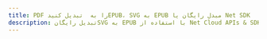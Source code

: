 ---title: PDF را به  تبدیل کنیدEPUB، SVG به EPUB مبدل رایگان یا Net SDKdescription: تبدیل رایگانSVG به EPUB با استفاده از Net Cloud APIs & SDK همچنین اسناد PDF را در Cloud ایجاد، ویرایش و رندر کنید.---
